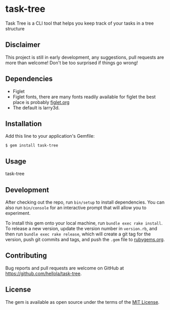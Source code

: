 # task-tree
Task Tree is a CLI tool that helps you keep track of your tasks in a tree structure

## Disclaimer
This project is still in early development, any suggestions, pull requests are more than welcome! 
Don't be too surprised if things go wrong!

## Dependencies
- Figlet
- Figlet fonts, there are many fonts readily available for figlet the best place is probably [figlet.org](http://www.figlet.org/fontdb.cgi) 
- The default is larry3d.

## Installation

Add this line to your application's Gemfile:

    $ gem install task-tree

## Usage

task-tree 


## Development

After checking out the repo, run `bin/setup` to install dependencies. You can also run `bin/console` for an interactive prompt that will allow you to experiment.

To install this gem onto your local machine, run `bundle exec rake install`. To release a new version, update the version number in `version.rb`, and then run `bundle exec rake release`, which will create a git tag for the version, push git commits and tags, and push the `.gem` file to [rubygems.org](https://rubygems.org).

## Contributing

Bug reports and pull requests are welcome on GitHub at https://github.com/hellola/task-tree.

## License

The gem is available as open source under the terms of the [MIT License](https://opensource.org/licenses/MIT).
